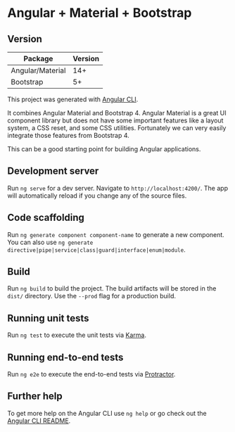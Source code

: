 # Angular + Material + Bootstrap


## Version
| Package          | Version |
|------------------|---------|
|Angular/Material  | 14+     |
|Bootstrap         | 5+      |

This project was generated with [Angular CLI](https://github.com/angular/angular-cli).

It combines Angular Material and Bootstrap 4.
Angular Material is a great UI component library but does not have some important features like a layout system, a CSS reset, and some CSS utilities. 
Fortunately we can very easily integrate those features from Bootstrap 4. 

This can be a good starting point for building Angular applications.

## Development server

Run `ng serve` for a dev server. Navigate to `http://localhost:4200/`. The app will automatically reload if you change any of the source files.

## Code scaffolding

Run `ng generate component component-name` to generate a new component. You can also use `ng generate directive|pipe|service|class|guard|interface|enum|module`.

## Build

Run `ng build` to build the project. The build artifacts will be stored in the `dist/` directory. Use the `--prod` flag for a production build.

## Running unit tests

Run `ng test` to execute the unit tests via [Karma](https://karma-runner.github.io).

## Running end-to-end tests

Run `ng e2e` to execute the end-to-end tests via [Protractor](http://www.protractortest.org/).

## Further help

To get more help on the Angular CLI use `ng help` or go check out the [Angular CLI README](https://github.com/angular/angular-cli/blob/master/README.md).

